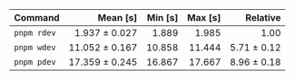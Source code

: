 | Command | Mean [s] | Min [s] | Max [s] | Relative |
|:---|---:|---:|---:|---:|
| `pnpm rdev` | 1.937 ± 0.027 | 1.889 | 1.985 | 1.00 |
| `pnpm wdev` | 11.052 ± 0.167 | 10.858 | 11.444 | 5.71 ± 0.12 |
| `pnpm pdev` | 17.359 ± 0.245 | 16.867 | 17.667 | 8.96 ± 0.18 |
